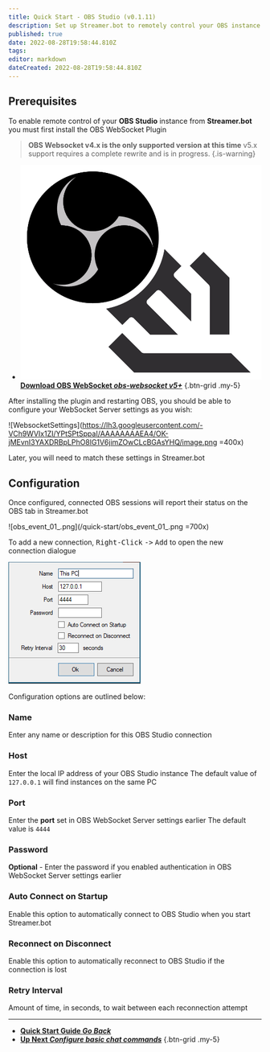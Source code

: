 ```yaml
---
title: Quick Start - OBS Studio (v0.1.11)
description: Set up Streamer.bot to remotely control your OBS instance
published: true
date: 2022-08-28T19:58:44.810Z
tags: 
editor: markdown
dateCreated: 2022-08-28T19:58:44.810Z
---
```


## Prerequisites
To enable remote control of your **OBS Studio** instance from **Streamer.bot** you must first install the OBS WebSocket Plugin
> **OBS Websocket v4.x is the only supported version at this time**
> v5.x support requires a complete rewrite and is in progress.
{.is-warning}

- [<img src="/logos/obs-websocket.png"/>**Download OBS WebSocket *<i class="mdi mdi-github"></i> obs-websocket v5+***](https://github.com/obsproject/obs-websocket/releases/latest)
{.btn-grid .my-5}

After installing the plugin and restarting OBS, you should be able to configure your WebSocket Server settings as you wish:

![WebsocketSettings](https://lh3.googleusercontent.com/-VCh9WVIx1ZI/YPtSPtSppaI/AAAAAAAAEA4/OK-jMEvnI3YAXDRBpLPhO8lG1V6jimZOwCLcBGAsYHQ/image.png =400x)

Later, you will need to match these settings in Streamer.bot


## Configuration

Once configured, connected OBS sessions will report their status on the OBS tab in Streamer.bot

![obs_event_01_.png](/quick-start/obs_event_01_.png =700x)

To add a new connection, <kbd>Right-Click</kbd> <kbd>-></kbd> <kbd>Add</kbd> to open the new connection dialogue

![New Connection](/119574587-9adb7e80-bdad-11eb-82c1-ec9ed668a40d.png)

Configuration options are outlined below:

### Name
Enter any name or description for this OBS Studio connection

### Host
Enter the local IP address of your OBS Studio instance
The default value of `127.0.0.1` will find instances on the same PC

### Port
Enter the **port** set in OBS WebSocket Server settings earlier
The default value is `4444`

### Password
**Optional** - Enter the password if you enabled authentication in OBS WebSocket Server settings earlier

### Auto Connect on Startup
Enable this option to automatically connect to OBS Studio when you start Streamer.bot

### Reconnect on Disconnect
Enable this option to automatically reconnect to OBS Studio if the connection is lost

### Retry Interval
Amount of time, in seconds, to wait between each reconnection attempt

---

- [<i class="mdi mdi-chevron-left"></i> **Quick Start Guide *Go Back***](/en/Quick-Start)
- [<i class="mdi mdi-chat"></i> **Up Next *Configure basic chat commands***](/en/Quick-Start/Commands)
{.btn-grid .my-5}